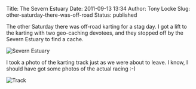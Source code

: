 Title: The Severn Estuary
Date: 2011-09-13 13:34
Author: Tony Locke
Slug: other-saturday-there-was-off-road
Status: published

The other Saturday there was off-road karting for a stag day. I got a lift to the karting with two geo-caching devotees, and they stopped off by the Severn Estuary to find a cache.  
  
![Severn Estuary]({static}/images/2011/IMG_20110827_125916.jpg)

I took a photo of the karting track just as we were about to leave. I know, I should have got some photos of the actual racing :-)  
  
![Track]({static}/images/2011/IMG_20110827_154003.jpg)
